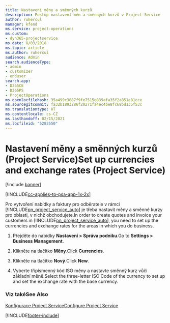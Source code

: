 ```yaml
---
title: Nastavení měny a směnných kurzů
description: Postup nastavení měn a směnných kurzů v Project Service
author: ruhercul
manager: kfend
ms.service: project-operations
ms.custom:
- dyn365-projectservice
ms.date: 8/03/2018
ms.topic: article
ms.author: ruhercul
audience: Admin
search.audienceType:
- admin
- customizer
- enduser
search.app:
- D365CE
- D365PS
- ProjectOperations
ms.openlocfilehash: 35a499c3887f9fe7515e839afa35f2a851e81cce
ms.sourcegitcommit: fa32b1893286f20271fa4ec4be8fc68bd135f53c
ms.translationtype: HT
ms.contentlocale: cs-CZ
ms.lasthandoff: 02/15/2021
ms.locfileid: "5282550"
---
```

# <a name="set-up-currencies-and-exchange-rates-project-service"></a><span data-ttu-id="ecc19-103">Nastavení měny a směnných kurzů (Project Service)</span><span class="sxs-lookup"><span data-stu-id="ecc19-103">Set up currencies and exchange rates (Project Service)</span></span>

[!include [banner](../includes/psa-now-project-operations.md)]

[!INCLUDE[cc-applies-to-psa-app-1x-2x](../includes/cc-applies-to-psa-app-1x-2x.md)]

<span data-ttu-id="ecc19-104">Pro vytvoření nabídky a faktury pro odběratele v rámci [!INCLUDE[pn_project_service_auto](../includes/pn-project-service-auto.md)] je třeba nastavit měny a směnné kurzy pro oblasti, v nichž obchodujete.</span><span class="sxs-lookup"><span data-stu-id="ecc19-104">In order to create quotes and invoice your customers in [!INCLUDE[pn_project_service_auto](../includes/pn-project-service-auto.md)], you need to set up the currencies and exchange rates for the areas in which you do business.</span></span>  
  
1.  <span data-ttu-id="ecc19-105">Přejděte do nabídky **Nastavení > Správa podniku**.</span><span class="sxs-lookup"><span data-stu-id="ecc19-105">Go to **Settings > Business Management**.</span></span>  
  
2.  <span data-ttu-id="ecc19-106">Klikněte na tlačítko **Měny**.</span><span class="sxs-lookup"><span data-stu-id="ecc19-106">Click **Currencies**.</span></span>  
  
3.  <span data-ttu-id="ecc19-107">Klikněte na tlačítko **Nový**.</span><span class="sxs-lookup"><span data-stu-id="ecc19-107">Click **New**.</span></span>  
  
4.  <span data-ttu-id="ecc19-108">Vyberte třípísmenný kód ISO měny a nastavte směnný kurz vůči základní měně.</span><span class="sxs-lookup"><span data-stu-id="ecc19-108">Select the three-letter ISO Code of the currency to set up and set the exchange rate with the base currency.</span></span>  
  
### <a name="see-also"></a><span data-ttu-id="ecc19-109">Viz také</span><span class="sxs-lookup"><span data-stu-id="ecc19-109">See Also</span></span>  
 [<span data-ttu-id="ecc19-110">Konfigurace Project Service</span><span class="sxs-lookup"><span data-stu-id="ecc19-110">Configure Project Service</span></span>](../psa/configure.md)


[!INCLUDE[footer-include](../includes/footer-banner.md)]